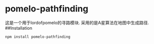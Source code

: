 # pomelo-pathfinding
这是一个用于lordofpomelo的寻路模块.
采用的是A星算法在地图中生成路径.
##Installation
```
npm install pomelo-pathfinding
```

